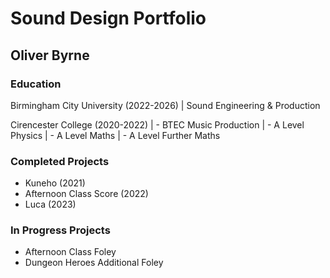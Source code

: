 # Sound Design Portfolio 
## Oliver Byrne

### Education
Birmingham City University (2022-2026) | Sound Engineering & Production

Cirencester College (2020-2022) 
| - BTEC Music Production
| - A Level Physics
| - A Level Maths
| - A Level Further Maths

### Completed Projects
- Kuneho (2021)
- Afternoon Class Score (2022)
- Luca (2023)

### In Progress Projects
- Afternoon Class Foley
- Dungeon Heroes Additional Foley
